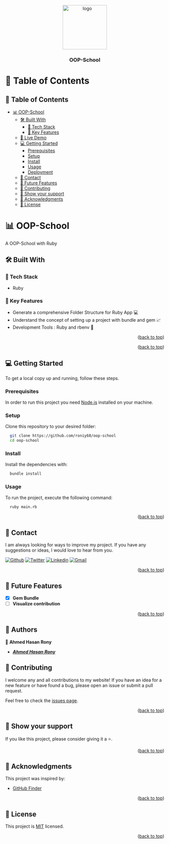 <a name="readme-top"></a>

<a name="readme-top"></a>

<div align="center">

  <img src="readme-assets/murple_logo.png" alt="logo" width="140"  height="auto" />
  <br/>

  <h3><b>OOP-School</b></h3>

</div>

# 📗 Table of Contents

## 📑 Table of Contents

- [📊 OOP-School ](#-OOP-School-)
  - [🛠 Built With ](#-built-with-)
    - [🧰 Tech Stack ](#-tech-stack-)
    - [💎 Key Features ](#-key-features-)
  - [🚀 Live Demo ](#-live-demo-)
  - [💻 Getting Started ](#-getting-started-)
    - [Prerequisites](#prerequisites)
    - [Setup](#setup)
    - [Install](#install)
    - [Usage](#usage)
    - [Deployment](#deployment)
  - [📧 Contact ](#-contact-)
  - [🔭 Future Features ](#-future-features-)
  - [🤝 Contributing ](#-contributing-)
  - [💖 Show your support ](#-show-your-support-)
  - [🙏 Acknowledgments ](#-acknowledgments-)
  - [📝 License ](#-license-)

<!-- PROJECT DESCRIPTION -->

# 📊 OOP-School <a name="about-project"></a>

A OOP-School with Ruby

## 🛠 Built With <a name="built-with"></a>

### 🧰 Tech Stack <a name="tech-stack"></a>

- Ruby

<!-- Features -->

### 💎 Key Features <a name="key-features"></a>

- Generate a comprehensive Folder Structure for Ruby App 💻
- Understand the concept of setting up a project with bundle and gem 📈
- Development Tools : Ruby and rbenv 🔗

<p align="right">(<a href="#readme-top">back to top</a>)</p>

<!-- LIVE DEMO -->

<p align="right">(<a href="#readme-top">back to top</a>)</p>

<!-- GETTING STARTED -->

## 💻 Getting Started <a name="getting-started"></a>

To get a local copy up and running, follow these steps.

### Prerequisites

In order to run this project you need [Node.js](https://nodejs.org/en/) installed on your machine.

### Setup

Clone this repository to your desired folder:

```sh
  git clone https://github.com/roniy68/oop-school
  cd oop-school
```

### Install

Install the dependencies with:

```sh
  bundle install
```

### Usage

To run the project, execute the following command:

```sh
  ruby main.rb
```

<p align="right">(<a href="#readme-top">back to top</a>)</p>

<!-- AUTHORS -->

## 📧 Contact <a name="authors"></a>

I am always looking for ways to improve my project. If you have any suggestions or ideas, I would love to hear from you.

[![Github](https://img.shields.io/badge/GitHub-673AB7?style=for-the-badge&logo=github&logoColor=white)](https://github.com/roniy68)
[![Twitter](https://img.shields.io/badge/Twitter-1DA1F2?style=for-the-badge&logo=twitter&logoColor=white)](https://twitter.com/ahroniy)
[![Linkedin](https://img.shields.io/badge/LinkedIn-0077B5?style=for-the-badge&logo=linkedin&logoColor=white)](https://linkedin.com/in/ahroniy)
[![Gmail](https://img.shields.io/badge/Gmail-D14836?style=for-the-badge&logo=gmail&logoColor=white)](mailto:ahmed.hasan.rony@gmail.com)

<p align="right">(<a href="#readme-top">back to top</a>)</p>

<!-- FUTURE FEATURES -->

## 🔭 Future Features <a name="future-features"></a>

- [x] **Gem Bundle**
- [ ] **Visualize contribution**

<p align="right">(<a href="#readme-top">back to top</a>)</p>

<!-- CONTRIBUTING -->

## 📧 Authors <a name="authors"></a>

👤 **Ahmed Hasan Rony**

- **_[Ahmed Hasan Rony](https://github.com/roniy68)_**

## 🤝 Contributing <a name="contributing"></a>

I welcome any and all contributions to my website! If you have an idea for a new feature or have found a bug, please open an issue or submit a pull request.

Feel free to check the [issues page](../../issues/).

<p align="right">(<a href="#readme-top">back to top</a>)</p>

<!-- SUPPORT -->

## 💖 Show your support <a name="support"></a>

If you like this project, please consider giving it a ⭐.

<p align="right">(<a href="#readme-top">back to top</a>)</p>

<!-- ACKNOWLEDGEMENTS -->

## 🙏 Acknowledgments <a name="acknowledgements"></a>

This project was inspired by:

- [GitHub Finder](https://github.com/JasurbekIsokov/github-finder)

<p align="right">(<a href="#readme-top">back to top</a>)</p>

<!-- LICENSE -->

## 📝 License <a name="license"></a>

This project is [MIT](./readme-assets/MIT.md) licensed.

<p align="right">(<a href="#readme-top">back to top</a>)</p>
